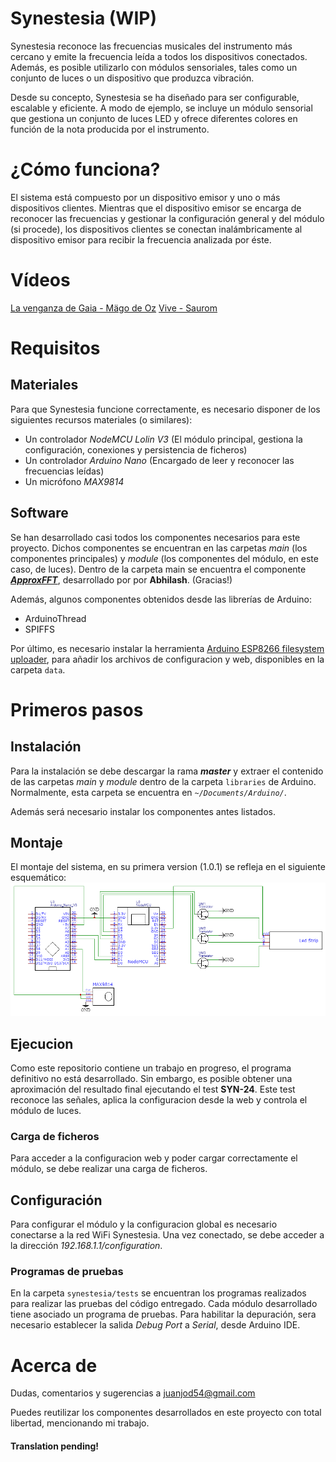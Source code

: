 # Synestesia (WIP)

Synestesia reconoce las frecuencias musicales del instrumento más cercano y emite la frecuencia leída a todos los dispositivos conectados. Además, es posible utilizarlo con módulos sensoriales, tales como un conjunto de luces o un dispositivo que produzca vibración. 

Desde su concepto, Synestesia se ha diseñado para ser configurable, escalable y eficiente. A modo de ejemplo, se incluye un módulo sensorial que gestiona un conjunto de luces LED y ofrece diferentes colores en función de la nota producida por el instrumento.

# ¿Cómo funciona?
El sistema está compuesto por un dispositivo emisor y uno o más dispositivos clientes.
Mientras que el dispositivo emisor se encarga de reconocer las frecuencias y gestionar la configuración general y del módulo (si procede), los dispositivos clientes se conectan inalámbricamente al dispositivo emisor para recibir la frecuencia analizada por éste.

# Vídeos

[La venganza de Gaia - Mägo de Oz](https://youtu.be/UWesdEeDR3A)
[Vive - Saurom](https://youtu.be/wd7kBOEUFDI)


# Requisitos 

## Materiales
Para que Synestesia funcione correctamente, es necesario disponer de los siguientes recursos materiales (o similares):
* Un controlador *NodeMCU Lolin V3* (El módulo principal, gestiona la configuración, conexiones y persistencia de ficheros)
* Un controlador *Arduino Nano* (Encargado de leer y reconocer las frecuencias leídas)
* Un micrófono *MAX9814*

## Software
Se han desarrollado casi todos los componentes necesarios para este proyecto. Dichos componentes se encuentran en las carpetas *main* (los componentes principales) y *module* (los componentes del módulo, en este caso, de luces). Dentro de la carpeta main se encuentra el componente [***ApproxFFT***](https://create.arduino.cc/projecthub/abhilashpatel121/approxfft-fastest-fft-function-for-arduino-fd4917), desarrollado por por **Abhilash**. (Gracias!)

Además, algunos componentes obtenidos desde las librerías de Arduino:
* ArduinoThread
* SPIFFS

Por último, es necesario instalar la herramienta [Arduino ESP8266 filesystem uploader](https://github.com/esp8266/arduino-esp8266fs-plugin/), para añadir los archivos de configuracion y web, disponibles en la carpeta `data`. 

# Primeros pasos

## Instalación
Para la instalación se debe descargar la rama ***master*** y extraer el contenido de las carpetas *main* y *module* dentro de la carpeta `libraries` de Arduino. Normalmente, esta carpeta se encuentra en *`~/Documents/Arduino/`*.

Además será necesario instalar los componentes antes listados.

## Montaje

El montaje del sistema, en su primera version (1.0.1) se refleja en el siguiente esquemático:
![Syn Core Schematic](https://github.com/Juanjod54/Synestesia/blob/main/SynCore_2021-05-16.png)

## Ejecucion 
Como este repositorio contiene un trabajo en progreso, el programa definitivo no está desarrollado. Sin embargo, es posible obtener una aproximación del resultado final ejecutando el test **SYN-24**. Este test reconoce las señales, aplica la configuracion desde la web y controla el módulo de luces.

### Carga de ficheros
Para acceder a la configuracion web y poder cargar correctamente el módulo, se debe realizar una carga de ficheros.

## Configuración

Para configurar el módulo y la configuracion global es necesario conectarse a la red WiFi Synestesia. Una vez conectado, se debe acceder a la dirección _192.168.1.1/configuration_.


### Programas de pruebas
En la carpeta `synestesia/tests` se encuentran los programas realizados para realizar las pruebas del código entregado. Cada módulo desarrollado tiene asociado un programa de pruebas. Para habilitar la depuración, sera necesario establecer la salida *Debug Port* a *Serial*, desde Arduino IDE.

# Acerca de
Dudas, comentarios y sugerencias a juanjod54@gmail.com

Puedes reutilizar los componentes desarrollados en este proyecto con total libertad, mencionando mi trabajo.

#### Translation pending!
